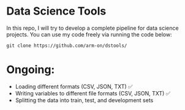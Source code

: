 # Data Science Tools
In this repo, I will try to develop a complete pipeline for data science projects. You can use my code freely via running the code below:

```
git clone https://github.com/arm-on/dstools/
```

# Ongoing:
- Loading different formats (CSV, JSON, TXT) :white_check_mark:
- Writing variables to different file formats (CSV, JSON, TXT) :white_check_mark:
- Splitting the data into train, test, and development sets